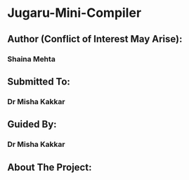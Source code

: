 # Jugaru-Mini-Compiler
## Author (Conflict of Interest May Arise):
### Shaina Mehta
## Submitted To:
### Dr Misha Kakkar
## Guided By:
### Dr Misha Kakkar
## About The Project:
